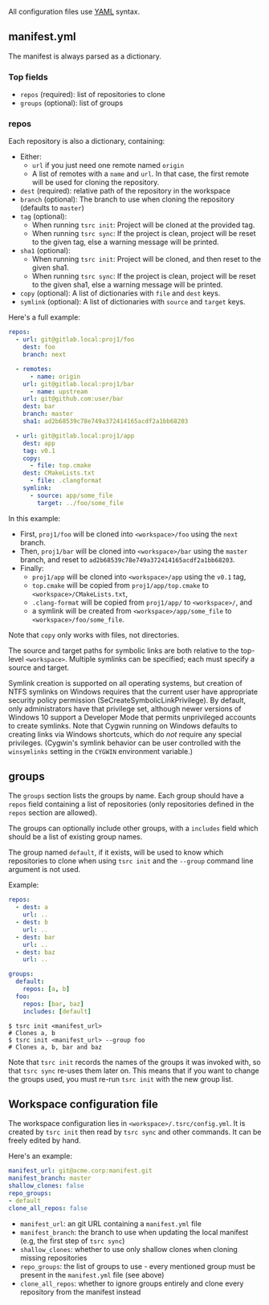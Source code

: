 All configuration files use [YAML](http://www.yaml.org/) syntax.

## manifest.yml

The manifest is always parsed as a dictionary.

### Top fields


* `repos` (required): list of repositories to clone
* `groups` (optional): list of groups

### repos

Each repository is also a dictionary, containing:

* Either:
    * `url` if you just need one remote named `origin`
    * A list of remotes with a `name` and `url`. In that case, the first remote
      will be used for cloning the repository.
* `dest` (required): relative path of the repository in the workspace
* `branch` (optional): The branch to use when cloning the repository (defaults
  to `master`)
* `tag` (optional):
    * When running `tsrc init`: Project will be cloned at the provided tag.
    * When running `tsrc sync`:  If the project is clean, project will be reset
	to the given tag, else a warning message will be printed.
* `sha1` (optional):
    * When running `tsrc init`: Project will be cloned, and then reset to the given sha1.
    * When running `tsrc sync`:  If the project is clean, project will be reset
	to the given sha1, else a warning message will be printed.
* `copy` (optional): A list of dictionaries with `file` and `dest` keys.
* `symlink` (optional): A list of dictionaries with `source` and `target` keys.

Here's a full example:

```yaml
repos:
  - url: git@gitlab.local:proj1/foo
    dest: foo
    branch: next

  - remotes:
      - name: origin
	url: git@gitlab.local:proj1/bar
      - name: upstream
	url: git@github.com:user/bar
    dest: bar
    branch: master
    sha1: ad2b68539c78e749a372414165acdf2a1bb68203

  - url: git@gitlab.local:proj1/app
    dest: app
    tag: v0.1
    copy:
      - file: top.cmake
	dest: CMakeLists.txt
      - file: .clangformat
    symlink:
      - source: app/some_file
        target: ../foo/some_file
```

In this example:

* First, `proj1/foo` will be cloned into `<workspace>/foo` using the `next` branch.
* Then, `proj1/bar` will be cloned into `<workspace>/bar` using the `master` branch, and reset to `ad2b68539c78e749a372414165acdf2a1bb68203`.
* Finally:
    * `proj1/app` will be cloned into `<workspace>/app` using the `v0.1` tag,
    * `top.cmake` will be copied from `proj1/app/top.cmake` to `<workspace>/CMakeLists.txt`,
    * `.clang-format` will be copied from `proj1/app/` to `<workspace>/`, and
    * a symlink will be created from `<workspace>/app/some_file` to `<workspace>/foo/some_file`.

Note that `copy` only works with files, not directories.

The source and target paths for symbolic links are both relative to the top-level `<workspace>`.
Multiple symlinks can be specified; each must specify a source and target.

Symlink creation is supported on all operating systems, but creation of NTFS symlinks on
Windows requires that the current user have appropriate security policy permission
(SeCreateSymbolicLinkPrivilege).  By default, only administrators have that privilege set,
although newer versions of Windows 10 support a Developer Mode that permits unprivileged
accounts to create symlinks.  Note that Cygwin running on Windows defaults to creating
links via Windows shortcuts, which do *not* require any special privileges.
(Cygwin's symlink behavior can be user controlled with the `winsymlinks` setting
in the `CYGWIN` environment variable.)

## groups

The `groups` section lists the groups by name. Each group should have a `repos` field
containing a list of repositories (only repositories defined in the `repos` section are allowed).

The groups can optionally include other groups, with a `includes` field which should be
a list of existing group names.

The group named `default`, if it exists, will be used to know which repositories to clone
when using `tsrc init` and the `--group` command line argument is not used.

Example:

```yaml
repos:
  - dest: a
    url: ..
  - dest: b
    url: ..
  - dest: bar
    url: ..
  - dest: baz
    url: ..

groups:
  default:
    repos: [a, b]
  foo:
    repos: [bar, baz]
    includes: [default]
```

```console
$ tsrc init <manifest_url>
# Clones a, b
$ tsrc init <manifest_url> --group foo
# Clones a, b, bar and baz
```

Note that `tsrc init` records the names of the groups it was invoked with, so that `tsrc sync` re-uses them later on. This means that if you want to change the groups used, you must re-run `tsrc init` with the new group list.

## Workspace configuration file


The workspace configuration lies in `<workspace>/.tsrc/config.yml`.  It is
created by `tsrc init` then read by `tsrc sync` and other commands. It can
be freely edited by hand.

Here's an example:

```yaml
manifest_url: git@acme.corp:manifest.git
manifest_branch: master
shallow_clones: false
repo_groups:
- default
clone_all_repos: false
```


* `manifest_url`: an git URL containing a `manifest.yml` file
* `manifest_branch`: the branch to use when updating the local manifest (e.g, the first step of `tsrc sync`)
* `shallow_clones`: whether to use only shallow clones when cloning missing repositories
* `repo_groups`: the list of groups to use - every mentioned group must be present in the `manifest.yml` file (see above)
* `clone_all_repos`: whether to ignore groups entirely and clone every repository from the manifest instead
